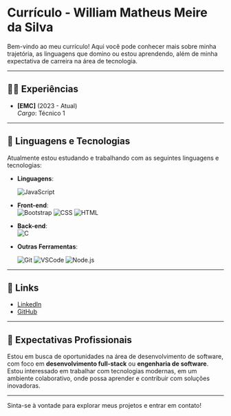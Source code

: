 # Currículo - William Matheus Meire da Silva

Bem-vindo ao meu currículo! Aqui você pode conhecer mais sobre minha trajetória, as linguagens que domino ou estou aprendendo, além de minha expectativa de carreira na área de tecnologia.

---

## 👨‍💻 Experiências

- **[EMC]** (2023 - Atual)  
  *Cargo*: Técnico 1

---

## 🚀 Linguagens e Tecnologias

Atualmente estou estudando e trabalhando com as seguintes linguagens e tecnologias:

- **Linguagens**:  
  
  ![JavaScript](https://img.shields.io/badge/JavaScript-F7DF1E?style=for-the-badge&logo=javascript&logoColor=black)
  
- **Front-end**:  
  ![Bootstrap](https://img.shields.io/badge/Bootstrap-563D7C?style=for-the-badge&logo=bootstrap&logoColor=white)
  ![CSS](https://img.shields.io/badge/CSS-1572B6?style=for-the-badge&logo=css3&logoColor=white)
  ![HTML](https://img.shields.io/badge/HTML-E34F26?style=for-the-badge&logo=html5&logoColor=white)

- **Back-end**:  
![C](https://img.shields.io/badge/C-A8B9CC?style=for-the-badge&logo=c&logoColor=white)


- **Outras Ferramentas**:  

  ![Git](https://img.shields.io/badge/Git-F05032?style=for-the-badge&logo=git&logoColor=white)
  ![VSCode](https://img.shields.io/badge/VSCode-0078D4?style=for-the-badge&logo=visual-studio-code&logoColor=white)
  ![Node.js](https://img.shields.io/badge/Node.js-339933?style=for-the-badge&logo=node.js&logoColor=white)

---

## 🔗 Links

- [LinkedIn](www.linkedin.com/in/william-matheus-ms)
- [GitHub](https://github.com/williamMMSilva)

---

## 🎯 Expectativas Profissionais

Estou em busca de oportunidades na área de desenvolvimento de software, com foco em **desenvolvimento full-stack** ou **engenharia de software**. Estou interessado em trabalhar com tecnologias modernas, em um ambiente colaborativo, onde possa aprender e contribuir com soluções inovadoras.

---

Sinta-se à vontade para explorar meus projetos e entrar em contato!

